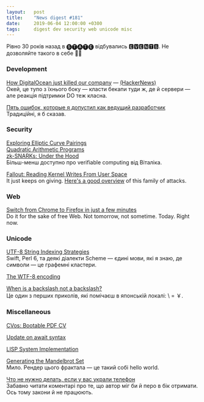 ```yaml
---
layout:   post
title:    "News digest #181"
date:     2019-06-04 12:00:00 +0300
tags:     digest dev security web unicode misc
---
```


Рівно 30 років назад в 🅢🅣🅐🅣🅔 відбувались 🅴🆅🅴🅽🆃🆂. Не дозволяйте такого в себе 🙏🏻

### Development

[How DigitalOcean just killed our company](https://twitter.com/w3Nicolas/status/1134529316904153089) — [(HackerNews)](https://news.ycombinator.com/item?id=20064169)<br/>
Окей, це тупо з їхнього боку — класти бекапи туди ж, де й сервери — але реакція підтримки DO теж класна.

[Пять ошибок, которые я допустил как ведущий разработчик](https://habr.com/ru/post/454306/)<br/>
Традиційні, я б сказав.

### Security

[Exploring Elliptic Curve Pairings](https://medium.com/@VitalikButerin/exploring-elliptic-curve-pairings-c73c1864e627)<br/>
[Quadratic Arithmetic Programs](https://medium.com/@VitalikButerin/quadratic-arithmetic-programs-from-zero-to-hero-f6d558cea649)<br/>
[zk-SNARKs: Under the Hood](https://medium.com/@VitalikButerin/zk-snarks-under-the-hood-b33151a013f6)<br/>
Більш-менш доступно про verifiable computing від Віталіка.

[Fallout: Reading Kernel Writes From User Space](https://arxiv.org/abs/1905.12701)<br/>
It just keeps on giving. [Here's a good overview](https://arxiv.org/abs/1811.05441) of this family of attacks.

### Web

[Switch from Chrome to Firefox in just a few minutes](https://www.mozilla.org/en-US/firefox/switch/)<br/>
Do it for the sake of free Web. Not tomorrow, not sometime. Today. Right now.

### Unicode

[UTF-8 String Indexing Strategies](https://nullprogram.com/blog/2019/05/29/)<br/>
Swift, Perl 6, та деякі діалекти Scheme — єдині мови, які я знаю, де символи — це графемні кластери.

[The WTF-8 encoding](https://simonsapin.github.io/wtf-8/)

[When is a backslash not a backslash?](http://archives.miloush.net/michkap/archive/2005/09/17/469941.html)<br/>
Це один з перших приколів, які помічаєш в японській локалі: \ = ￥.

### Miscellaneous

[CVos: Bootable PDF CV](https://github.com/devplayer0/cvos)

[Update on await syntax](https://boats.gitlab.io/blog/post/await-decision-ii/)

[LISP System Implementation](https://www.t3x.org/lsi/index.html)

[Generating the Mandelbrot Set](https://scionofbytes.me/misc/generating-mandelbrot-fractals/)<br/>
Мило. Рендер цього фрактала — це такий собі hello world.

[Что не нужно делать, если у вас украли телефон](https://habr.com/ru/post/454190/)<br/>
Забавно читати коментарі про те, що автор міг би й перо в бік отримати. Ось тому закони й не працюють.
